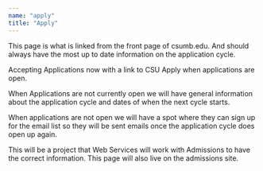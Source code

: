 ```yaml
---
name: "apply"
title: "Apply"
---
```


This page is what is linked from the front page of csumb.edu. And should always have the most up to date information on the application cycle.

Accepting Applications now with a link to CSU Apply when applications are open.

When Applications are not currently open we will have general information about the application cycle and dates of when the next cycle starts.

When applications are not open we will have a spot where they can sign up for the email list so they will be sent emails once the application cycle does open up again.

This will be a project that Web Services will work with Admissions to have the correct information. This page will also live on the admissions site.
